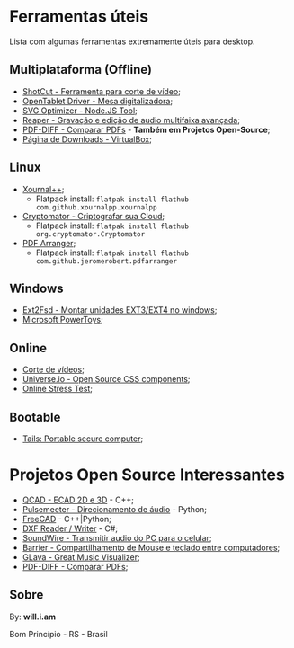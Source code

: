 # Ferramentas úteis

Lista com algumas ferramentas extremamente úteis para desktop.


## Multiplataforma (Offline)

- [ShotCut - Ferramenta para corte de vídeo](https://shotcut.org/download/);
- [OpenTablet Driver - Mesa digitalizadora](https://opentabletdriver.net/);
- [SVG Optimizer - Node.JS Tool](https://github.com/svg/svgo);
- [Reaper - Gravação e edição de audio multifaixa avançada](https://www.reaper.fm/download.php);
- [PDF-DIFF - Comparar PDFs](https://github.com/vslavik/diff-pdf) - **Também em Projetos Open-Source**;
- [Página de Downloads - VirtualBox](https://download.virtualbox.org/virtualbox);


## Linux

- [Xournal++](https://xournalpp.github.io/);
  - Flatpack install: `flatpak install flathub com.github.xournalpp.xournalpp`
- [Cryptomator - Criptografar sua Cloud](https://cryptomator.org/);
  - Flatpack install: `flatpak install flathub org.cryptomator.Cryptomator`
- [PDF Arranger](https://github.com/pdfarranger/pdfarranger);
  - Flatpack install: `flatpak install flathub com.github.jeromerobert.pdfarranger`


## Windows

- [Ext2Fsd - Montar unidades EXT3/EXT4 no windows](https://github.com/matt-wu/Ext3Fsd);
- [Microsoft PowerToys](https://github.com/microsoft/PowerToys);


## Online

- [Corte de vídeos](https://online-video-cutter.com/pt/);
- [Universe.io - Open Source CSS components](https://uiverse.io/);
- [Online Stress Test](https://cpux.net/cpu-stress-test-online);


## Bootable

- [Tails: Portable secure computer](https://tails.boum.org/);


# Projetos Open Source Interessantes

- [QCAD - ECAD 2D e 3D](https://github.com/qcad/qcad) - C++;
- [Pulsemeeter - Direcionamento de áudio](https://github.com/theRealCarneiro/pulsemeeter) - Python;
- [FreeCAD](https://github.com/FreeCAD/FreeCAD) - C++|Python;
- [DXF Reader / Writer](https://github.com/haplokuon/netDxf) - C#;
- [SoundWire - Transmitir audio do PC para o celular](https://georgielabs.net/);
- [Barrier - Compartilhamento de Mouse e teclado entre computadores](https://github.com/debauchee/barrier);
- [GLava - Great Music Visualizer](https://github.com/jarcode-foss/glava);
- [PDF-DIFF - Comparar PDFs](https://github.com/vslavik/diff-pdf/releases/tag/v0.5.2);


## Sobre

By: **will.i.am**

Bom Princípio - RS - Brasil

